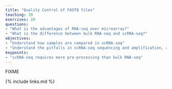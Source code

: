 ```yaml
---
title: "Quality Control of FASTQ files"
teaching: 30
exercises: 20
questions:
- "What is the advantages of RNA-seq over microarray?"
- "What is the difference between bulk RNA-seq and scRNA-seq?"
objectives:
- "Understand how samples are compared in scRNA-seq"
- "Understand the pitfalls in scRNA-seq sequencing and amplification, and how they are overcome"
keypoints:
- "scRNA-seq requires more pre-processing than bulk RNA-seq"
---
```

FIXME

{% include links.md %}

